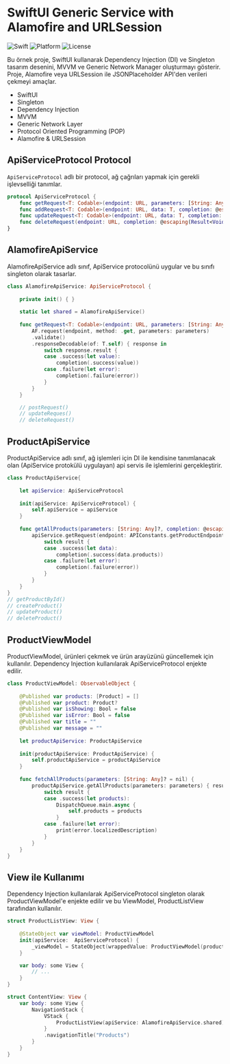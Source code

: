 # SwiftUI Generic Service with Alamofire and URLSession
![Swift](https://img.shields.io/badge/Swift-5.9%20%7C%205.8%20%7C%205.7-orange.svg)
![Platform](https://img.shields.io/badge/Platform-iOS%20%7CMacOS-red.svg)
![License](https://img.shields.io/badge/License-MIT-blue.svg)

Bu örnek proje, SwiftUI kullanarak Dependency Injection (DI) ve Singleton tasarım desenini, MVVM ve Generic Network Manager oluşturmayı gösterir. 
Proje, Alamofire veya URLSession ile JSONPlaceholder API'den verileri çekmeyi amaçlar.

- SwiftUI
- Singleton
- Dependency Injection
- MVVM
- Generic Network Layer
- Protocol Oriented Programming (POP)
- Alamofire & URLSession

## ApiServiceProtocol Protocol

`ApiServiceProtocol` adlı bir protocol, ağ çağrıları yapmak için gerekli işlevselliği tanımlar.

```swift
protocol ApiServiceProtocol {
    func getRequest<T: Codable>(endpoint: URL, parameters: [String: Any]?, completion: @escaping(Result<T, Error>) -> Void )
    func addRequest<T: Codable>(endpoint: URL, data: T, completion: @escaping(Result<Void, Error>) -> Void)
    func updateRequest<T: Codable>(endpoint: URL, data: T, completion: @escaping(Result<Void, Error>) -> Void)
    func deleteRequest(endpoint: URL, completion: @escaping(Result<Void, Error>) -> Void)
}
```
## AlamofireApiService 
AlamofireApiService adlı sınıf, ApiService protocolünü uygular ve bu sınıfı singleton olarak tasarlar.

```swift
class AlamofireApiService: ApiServiceProtocol {
    
    private init() { }
    
    static let shared = AlamofireApiService()
    
    func getRequest<T: Codable>(endpoint: URL, parameters: [String: Any]?, completion: @escaping (Result<T, Error>) -> Void) {
        AF.request(endpoint, method: .get, parameters: parameters)
        .validate()
        .responseDecodable(of: T.self) { response in
            switch response.result {
            case .success(let value):
                completion(.success(value))
            case .failure(let error):
                completion(.failure(error))
            }
        }
    }

    // postRequest()
    // updateReques()
    // deleteRequest()
```

## ProductApiService
ProductApiService adlı sınıf, ağ işlemleri için DI ile kendisine tanımlanacak olan (ApiService protokülü uygulayan) api servis ile işlemlerini gerçekleştirir.

```swift
class ProductApiService{
    
    let apiService: ApiServiceProtocol
    
    init(apiService: ApiServiceProtocol) {
        self.apiService = apiService
    }
    
    func getAllProducts(parameters: [String: Any]?, completion: @escaping (Result<[Product], Error>) -> Void ){ // tüm postları getirmek için
        apiService.getRequest(endpoint: APIConstants.getProductEndpoint, parameters: parameters) { (result: Result<ProductResponse, Error>) in
            switch result {
            case .success(let data):
                completion(.success(data.products))
            case .failure(let error):
                completion(.failure(error))
            }
        }
    }
}
// getProductById()
// createProduct()
// updateProduct()
// deleteProduct()
```

## ProductViewModel
ProductViewModel, ürünleri çekmek ve ürün arayüzünü güncellemek için kullanılır. Dependency Injection kullanılarak ApiServiceProtocol enjekte edilir.

```swift
class ProductViewModel: ObservableObject {
    
    @Published var products: [Product] = []
    @Published var product: Product?
    @Published var isShowing: Bool = false
    @Published var isError: Bool = false
    @Published var title = ""
    @Published var message = ""
    
    let productApiService: ProductApiService
    
    init(productApiService: ProductApiService) {
        self.productApiService = productApiService
    }
    
    func fetchAllProducts(parameters: [String: Any]? = nil) {
        productApiService.getAllProducts(parameters: parameters) { result in
            switch result {
            case .success(let products):
                DispatchQueue.main.async {
                    self.products = products
                }
            case .failure(let error):
                print(error.localizedDescription)
            }
        }
    }
}

```
## View ile Kullanımı
Dependency Injection kullanılarak ApiServiceProtocol singleton olarak ProductViewModel'e enjekte edilir ve bu ViewModel, ProductListView tarafından kullanılır.

```swift
struct ProductListView: View {
    
    @StateObject var viewModel: ProductViewModel
    init(apiService:  ApiServiceProtocol) {
        _viewModel = StateObject(wrappedValue: ProductViewModel(productApiService: .init(apiService: apiService)))
    }

    var body: some View {
        // ...
    }
}

struct ContentView: View {
    var body: some View {
        NavigationStack {
            VStack {
                ProductListView(apiService: AlamofireApiService.shared)
            }
            .navigationTitle("Products")
        }
    }
}
```
